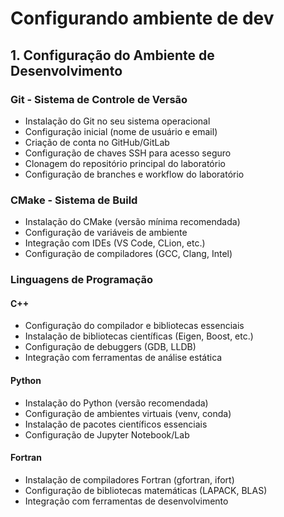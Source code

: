 
# Configurando ambiente de dev

## 1. Configuração do Ambiente de Desenvolvimento

### Git - Sistema de Controle de Versão

- Instalação do Git no seu sistema operacional
- Configuração inicial (nome de usuário e email)
- Criação de conta no GitHub/GitLab
- Configuração de chaves SSH para acesso seguro
- Clonagem do repositório principal do laboratório
- Configuração de branches e workflow do laboratório

### CMake - Sistema de Build

- Instalação do CMake (versão mínima recomendada)
- Configuração de variáveis de ambiente
- Integração com IDEs (VS Code, CLion, etc.)
- Configuração de compiladores (GCC, Clang, Intel)

### Linguagens de Programação

#### C++

- Configuração do compilador e bibliotecas essenciais
- Instalação de bibliotecas científicas (Eigen, Boost, etc.)
- Configuração de debuggers (GDB, LLDB)
- Integração com ferramentas de análise estática

#### Python

- Instalação do Python (versão recomendada)
- Configuração de ambientes virtuais (venv, conda)
- Instalação de pacotes científicos essenciais
- Configuração de Jupyter Notebook/Lab

#### Fortran

- Instalação de compiladores Fortran (gfortran, ifort)
- Configuração de bibliotecas matemáticas (LAPACK, BLAS)
- Integração com ferramentas de desenvolvimento